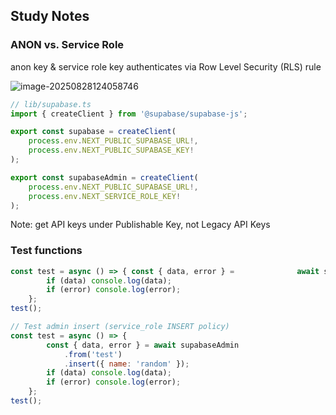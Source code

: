 ## Study Notes

### ANON vs. Service Role

anon key & service role key authenticates via Row Level Security (RLS) rule

![image-20250828124058746](/Users/kcdo/Documents/Github/tut-next-supabase/notes/assets/image-20250828124058746.png)

```javascript
// lib/supabase.ts
import { createClient } from '@supabase/supabase-js';

export const supabase = createClient(
	process.env.NEXT_PUBLIC_SUPABASE_URL!,
	process.env.NEXT_PUBLIC_SUPABASE_KEY!
);

export const supabaseAdmin = createClient(
	process.env.NEXT_PUBLIC_SUPABASE_URL!,
	process.env.NEXT_SERVICE_ROLE_KEY!
);

```

Note: get API keys under Publishable Key, not Legacy API Keys

### Test functions

```javascript
const test = async () => { const { data, error } = 				await supabase.from('test').select();
		if (data) console.log(data);
		if (error) console.log(error);
	};
test();
```

```javascript
// Test admin insert (service_role INSERT policy)
const test = async () => {
		const { data, error } = await supabaseAdmin
			.from('test')
			.insert({ name: 'random' });
		if (data) console.log(data);
		if (error) console.log(error);
	};
test();
```

